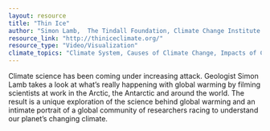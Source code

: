 ```yaml
---
layout: resource
title: "Thin Ice"
author: "Simon Lamb,  The Tindall Foundation, Climate Change Institute , Andrill, New Zealand Antarctic Research Institute"
resource_link: "http://thiniceclimate.org/"
resource_type: "Video/Visualization"
climate_topics: "Climate System, Causes of Climate Change, Impacts of Climate Change"
---
```


Climate science has been coming under increasing attack. Geologist Simon Lamb takes a look at what’s really happening with global warming by filming scientists at work in the Arctic, the Antarctic and around the world. The result is a unique exploration of the science behind global warming and an intimate portrait of a global community of researchers racing to understand our planet’s changing climate.